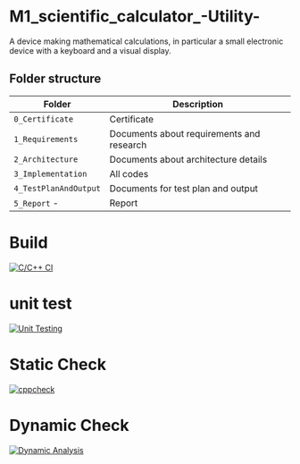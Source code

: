 
# M1_scientific_calculator_-Utility-
A device making mathematical calculations, in particular a small electronic device with a keyboard and a visual display.

## Folder structure
| Folder | Description |
| --- | --- |
| `0_Certificate`  |Certificate| 
| `1_Requirements` |Documents about requirements and research| 
| `2_Architecture` |Documents about architecture details |
| `3_Implementation`|All codes|
| `4_TestPlanAndOutput` |Documents for test plan and output|
| `5_Report` -|Report|


# Build 
[![C/C++ CI](https://github.com/allenthomas21/M1_scientific_calc_Utility/actions/workflows/c-cpp.yml/badge.svg)](https://github.com/allenthomas21/M1_scientific_calc_Utility/actions/workflows/c-cpp.yml)

# unit test
[![Unit Testing](https://github.com/allenthomas21/M1_scientific_calc_Utility/actions/workflows/Unit_Test.yml/badge.svg)](https://github.com/allenthomas21/M1_scientific_calc_Utility/actions/workflows/Unit_Test.yml)

# Static Check
[![cppcheck](https://github.com/allenthomas21/M1_scientific_calc_Utility/actions/workflows/static-check.yml/badge.svg)](https://github.com/allenthomas21/M1_scientific_calc_Utility/actions/workflows/static-check.yml)

# Dynamic Check
[![Dynamic  Analysis](https://github.com/allenthomas21/M1_scientific_calc_Utility/actions/workflows/dynamic-analysis.yml/badge.svg)](https://github.com/allenthomas21/M1_scientific_calc_Utility/actions/workflows/dynamic-analysis.yml)
